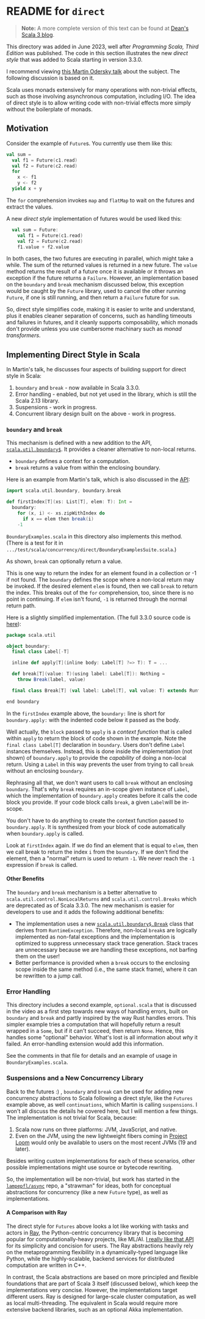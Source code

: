 # README for `direct`

> **Note:** A more complete version of this text can be found at [Dean's Scala 3 blog](https://medium.com/scala-3).

This directory was added in June 2023, well after _Programming Scala, Third Edition_ was published. The code in this section illustrates the new _direct style_ that was added to Scala starting in version 3.3.0.

I recommend viewing [this Martin Odersky talk](https://www.youtube.com/watch?v=0Fm0y4K4YO8) about the subject. The following discussion is based on it.

Scala uses monads extensively for many operations with non-trivial effects, such as those involving asynchronous computation, including I/O. The idea of direct style is to allow writing code with non-trivial effects more simply without the boilerplate of monads.

## Motivation

Consider the example of `Future`s. You currently use them like this:

```scala
val sum =
  val f1 = Future(c1.read)
  val f2 = Future(c2.read)
  for
    x <- f1
    y <- f2
  yield x + y
```

The `for` comprehension invokes `map` and `flatMap` to wait on the futures and extract the values. 

A new _direct style_ implementation of futures would be used liked this:

```scala
  val sum = Future:
    val f1 = Future(c1.read)
    val f2 = Future(c2.read)
    f1.value + f2.value
```

In both cases, the two futures are executing in parallel, which might take a while. The
sum of the returned values is returned in a new future. The `value` method returns the result of a future once it is available or it throws an exception if the future returns a `Failure`. However, an implementation based on the `boundary` and `break` mechanism discussed below, this exception would be caught by the `Future` library, used to cancel the other running `Future`, if one is still running, and then return a `Failure` future for `sum`.

So, direct style simplifies code, making it is easier to write and understand, plus it enables cleaner separation of concerns, such as handling timeouts and failures in futures, and it cleanly supports composability, which monads don't provide unless you use cumbersome machinary such as _monad transformers_.

## Implementing Direct Style in Scala

In Martin's talk, he discusses four aspects of building support for direct style in Scala:

1. `boundary` and `break` - now available in Scala 3.3.0.
2. Error handling - enabled, but not yet used in the library, which is still the Scala 2.13 library.
3. Suspensions - work in progress.
4. Concurrent library design built on the above - work in progress.

### `boundary` and `break`

This mechanism is defined with a new addition to the API, [`scala.util.boundary$`](https://www.scala-lang.org/api/3.3.0/scala/util/boundary$.html). It provides a cleaner alternative to non-local returns.

* `boundary` defines a context for a computation.
* `break` returns a value from within the enclosing boundary.

Here is an example from Martin's talk, which is also discussed in the [API](https://www.scala-lang.org/api/3.3.0/scala/util/boundary$.html):

```scala
import scala.util.boundary, boundary.break

def firstIndex[T](xs: List[T], elem: T): Int =
  boundary:
    for (x, i) <- xs.zipWithIndex do
      if x == elem then break(i)
    -1
```

`BoundaryExamples.scala` in this directory also implements this method. (There is a test for it in `.../test/scala/concurrency/direct/BoundaryExamplesSuite.scala`.)

As shown, `break` can optionally return a value.

This is one way to return the index for an element found in a collection or -1 if not found. The `boundary` defines the scope where a non-local return may be invoked. If the desired element `elem` is found, then we call `break` to return the index. This breaks out of the `for` comprehension, too, since there is no point in continuing. If `elem` isn't found, `-1` is returned through the normal return path.

Here is a slightly simplified implementation. (The full 3.3.0 source code is [here](https://github.com/lampepfl/dotty/blob/3.3.0/library/src/scala/util/boundary.scala)):

```scala
package scala.util

object boundary:
  final class Label[-T]

  inline def apply[T](inline body: Label[T] ?=> T): T = ...

  def break[T](value: T)(using label: Label[T]): Nothing =
    throw Break(label, value)

  final class Break[T] (val label: Label[T], val value: T) extends RuntimeException(...)

end boundary
```

In the `firstIndex` example above, the `boundary:` line is short for `boundary.apply:` with the indented code below it passed as the body. 

Well actually, the `block` passed to `apply` is a _context function_ that is called within `apply` to return the block of code shown in the example. Note the `final class Label[T]` declaration in `boundary`. Users don't define `Label` instances themselves. Instead, this is done inside the implementation (not shown) of `boundary.apply` to provide the _capability_ of doing a non-local return. Using a `Label` in this way prevents the user from trying to call `break` without an enclosing `boundary`. 

Rephrasing all that, we don't want users to call `break` without an enclosing `boundary`. That's why `break` requires an in-scope given instance of `Label`, which the implementation of `boundary.apply` creates before it calls the code block you provide. If your code block calls `break`, a given `Label`will be in-scope. 

You don't have to do anything to create the context function passed to `boundary.apply`. It is synthesized from your block of code automatically when `boundary.apply` is called. 

Look at `firstIndex` again. If we do find an element that is equal to `elem`, then we call break to return the index `i` from the `boundary`. If we don't find the element, then a "normal" return is used to return `-1`. We never reach the `-1` expression if `break` is called.

#### Other Benefits

The `boundary` and `break` mechanism is a better alternative to `scala.util.control.NonLocalReturns` and `scala.util.control.Breaks` which are deprecated as of Scala 3.3.0. The new mechanism is easier for developers to use and it adds the following additional benefits:

* The implementation uses a new [`scala.util.boundary$.Break`](https://www.scala-lang.org/api/3.3.0/scala/util/boundary$$Break.html) class that derives from `RuntimeException`. Therefore, non-local `break`s are logically implemented as non-fatal exceptions and the implementation is optimized to suppress unnecessary stack trace generation. Stack traces are unnecessary because we are handling these exceptions, not barfing them on the user!
* Better performance is provided when a `break` occurs to the enclosing scope inside the same method (i.e., the same stack frame), where it can be rewritten to a jump call.

### Error Handling

This directory includes a second example, `optional.scala` that is discussed in the video as a first step towards new ways of handling errors, built on `boundary` and `break` and partly inspired by the way Rust handles errors. This simpler example tries a computation that will hopefully return a result wrapped in a `Some`, but if it can't succeed, then return `None`. Hence, this handles some "optional" behavior. What's lost is all information about _why_ it failed. An error-handling extension would add this information.

See the comments in that file for details and an example of usage in `BoundaryExamples.scala`.

### Suspensions and a New Concurrency Library

Back to the futures :) , `boundary` and `break` can be used for adding new concurrency abstractions to Scala following a direct style, like the `Futures` example above, as well `continuations`, which Martin is calling `suspensions`. I won't all discuss the details he covered here, but I will mention a few things. The implementation is not trivial for Scala, because:

1. Scala now runs on three platforms: JVM, JavaScript, and native.
2. Even on the JVM, using the new lightweight fibers coming in [Project Loom](https://wiki.openjdk.org/display/loom/Main) would only be available to users on the most recent JVMs (19 and later).

Besides writing custom implementations for each of these scenarios, other possible implementations might use source or bytecode rewriting.

So, the implementation will be non-trivial, but work has started in the [`lampepfl/async`](https://github.com/lampepfl/async) repo, a "strawman" for ideas, both for conceptual abstractions for concurrency (like a new `Future` type), as well as implementations.

#### A Comparison with Ray

The direct style for `Futures` above looks a lot like working with tasks and actors in [Ray](https://ray.io), the Python-centric concurrency library that is becoming popular for computationally-heavy projects, like ML/AI. [I really like that API](https://medium.com/distributed-computing-with-ray/ray-for-the-curious-fa0e019e17d3) for its simplicity and concision for users. The Ray abstractions  heavily rely on the metaprogramming flexibility in a dynamically-typed language like Python, while the highly-scalable, backend services for distributed computation are written in C++.

In contrast, the Scala abstractions are based on more principled and flexible foundations that are part of Scala 3 itself (discussed below), which keep the implementations very concise. However, the implementations target different users. Ray is designed for large-scale cluster computation, as well as local multi-threading. The equivalent in Scala would require more extensive backend libraries, such as an optional Akka implementation.
